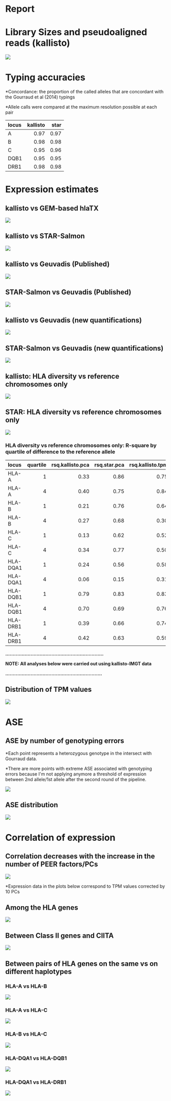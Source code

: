 Report
================

Library Sizes and pseudoaligned reads (kallisto)
================================================

![](./plots/library_sizes.png)

Typing accuracies
=================

\*Concordance: the proportion of the called alleles that are concordant with the Gourraud et al (2014) typings

\*Allele calls were compared at the maximum resolution possible at each pair

| locus |  kallisto|  star|
|:------|---------:|-----:|
| A     |      0.97|  0.97|
| B     |      0.98|  0.98|
| C     |      0.95|  0.96|
| DQB1  |      0.95|  0.95|
| DRB1  |      0.98|  0.98|

Expression estimates
====================

kallisto vs GEM-based hlaTX
---------------------------

![](./plots/kallisto_vs_hlatx.png)

kallisto vs STAR-Salmon
-----------------------

![](./plots/kallisto_vs_star.png)

kallisto vs Geuvadis (Published)
--------------------------------

![](./plots/kallisto_vs_geuvadis.png)

STAR-Salmon vs Geuvadis (Published)
-----------------------------------

![](./plots/star_vs_geuvadis.png)

kallisto vs Geuvadis (new quantifications)
------------------------------------------

![](./plots/kallisto_vs_geuvadis_new.png)

STAR-Salmon vs Geuvadis (new quantifications)
---------------------------------------------

![](./plots/star_vs_geuvadis_new.png)

kallisto: HLA diversity vs reference chromosomes only
-----------------------------------------------------

![](./plots/kallisto_imgt_vs_chr.png)

STAR: HLA diversity vs reference chromosomes only
-------------------------------------------------

![](./plots/star_imgt_vs_chr.png)

### HLA diversity vs reference chromosomes only: R-square by quartile of difference to the reference allele

| locus    |  quartile|  rsq.kallisto.pca|  rsq.star.pca|  rsq.kallisto.tpm|  rsq.star.tpm|
|:---------|---------:|-----------------:|-------------:|-----------------:|-------------:|
| HLA-A    |         1|              0.33|          0.86|              0.75|          0.94|
| HLA-A    |         4|              0.40|          0.75|              0.84|          0.89|
| HLA-B    |         1|              0.21|          0.76|              0.64|          0.85|
| HLA-B    |         4|              0.27|          0.68|              0.30|          0.54|
| HLA-C    |         1|              0.13|          0.62|              0.52|          0.88|
| HLA-C    |         4|              0.34|          0.77|              0.50|          0.85|
| HLA-DQA1 |         1|              0.24|          0.56|              0.58|          0.86|
| HLA-DQA1 |         4|              0.06|          0.15|              0.31|          0.58|
| HLA-DQB1 |         1|              0.79|          0.83|              0.83|          0.80|
| HLA-DQB1 |         4|              0.70|          0.69|              0.76|          0.72|
| HLA-DRB1 |         1|              0.39|          0.66|              0.74|          0.86|
| HLA-DRB1 |         4|              0.42|          0.63|              0.59|          0.75|

**..................................................................**

**NOTE: All analyses below were carried out using kallisto-IMGT data**

**.................................................................**

Distribution of TPM values
--------------------------

![](./plots/tpm_distributions.png)

ASE
===

ASE by number of genotyping errors
----------------------------------

\*Each point represents a heterozygous genotype in the intersect with Gourraud data.

\*There are more points with extreme ASE associated with genotyping errors because I'm not applying anymore a threshold of expression between 2nd allele/1st allele after the second round of the pipeline.

![](./plots/ase.png)

ASE distribution
----------------

![](./plots/ase_histogram.png)

Correlation of expression
=========================

Correlation decreases with the increase in the number of PEER factors/PCs
-------------------------------------------------------------------------

![](./plots/correlation_decrease.png)

\*Expression data in the plots below correspond to TPM values corrected by 10 PCs

Among the HLA genes
-------------------

![](./plots/hlacorrelations.png)

Between Class II genes and CIITA
--------------------------------

![](./plots/trans_activ_corrs.png)

Between pairs of HLA genes on the same vs on different haplotypes
-----------------------------------------------------------------

### HLA-A vs HLA-B

![](./plots/a_vs_b.png)

### HLA-A vs HLA-C

![](./plots/a_vs_c.png)

### HLA-B vs HLA-C

![](./plots/b_vs_c.png)

### HLA-DQA1 vs HLA-DQB1

![](./plots/dqa_vs_dqb.png)

### HLA-DQA1 vs HLA-DRB1

![](./plots/dqa_vs_drb.png)
